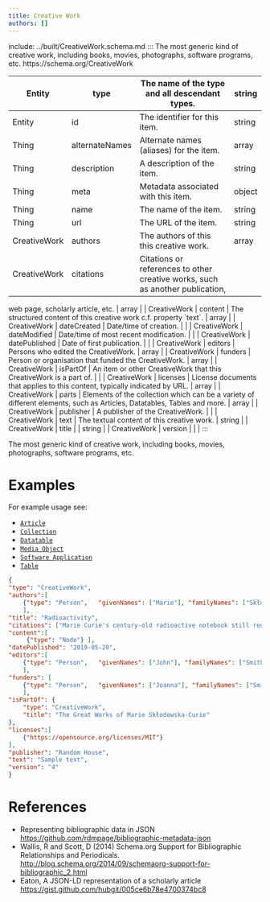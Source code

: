 ```yaml
---
title: Creative Work
authors: []
---
```


include: ../built/CreativeWork.schema.md
:::
The most generic kind of creative work, including books, movies, photographs, software programs, etc. https&#x3A;//schema.org/CreativeWork

| Entity       | type           | The name of the type and all descendant types.                                | string |
| ------------ | -------------- | ----------------------------------------------------------------------------- | ------ |
| Entity       | id             | The identifier for this item.                                                 | string |
| Thing        | alternateNames | Alternate names (aliases) for the item.                                       | array  |
| Thing        | description    | A description of the item.                                                    | string |
| Thing        | meta           | Metadata associated with this item.                                           | object |
| Thing        | name           | The name of the item.                                                         | string |
| Thing        | url            | The URL of the item.                                                          | string |
| CreativeWork | authors        | The authors of this this creative work.                                       | array  |
| CreativeWork | citations      | Citations or references to other creative works, such as another publication, |        |

web page, scholarly article, etc. | array | | CreativeWork | content | The structured content of this creative work c.f. property \`text\`. | array | | CreativeWork | dateCreated | Date/time of creation. | | | CreativeWork | dateModified | Date/time of most recent modification. | | | CreativeWork | datePublished | Date of first publication. | | | CreativeWork | editors | Persons who edited the CreativeWork. | array | | CreativeWork | funders | Person or organisation that funded the CreativeWork. | array | | CreativeWork | isPartOf | An item or other CreativeWork that this CreativeWork is a part of. | | | CreativeWork | licenses | License documents that applies to this content, typically indicated by URL. | array | | CreativeWork | parts | Elements of the collection which can be a variety of different elements, such as Articles, Datatables, Tables and more. | array | | CreativeWork | publisher | A publisher of the CreativeWork. | | | CreativeWork | text | The textual content of this creative work. | string | | CreativeWork | title | | string | | CreativeWork | version | | |
:::

The most generic kind of creative work, including books, movies, photographs, software programs, etc.

# Examples

For example usage see:

- [`Article`](/schema/Article)
- [`Collection`](/schema/Collection)
- [`Datatable`](/schema/Datatable)
- [`Media Object`](/schema/MediaObject)
- [`Software Application`](/schema/SoftwareApplication)
- [`Table`](/schema/Table)

```json
{
"type": "CreativeWork",
"authors":[
    {"type": "Person",   "givenNames": ["Marie"], "familyNames": ["Skłodowska", "Curie"]}
    ],
"title": "Radioactivity",
"citations": ["Marie Curie's century-old radioactive notebook still requires lead box"],
"content":[
     {"type": "Node"} ],
"datePublished": "2019-05-20",
"editors":[
    {"type": "Person",   "givenNames": ["John"], "familyNames": ["Smith"]}
    ],
"funders": [
    {"type": "Person",   "givenNames": ["Joanna"], "familyNames": ["Smith"]}
    ],
"isPartOf": {
    "type": "CreativeWork",
    "title": "The Great Works of Marie Skłodowska-Curie"
},
"licenses":[
    {"https://opensource.org/licenses/MIT"}
],
"publisher": "Random House",
"text": "Sample text",
"version": "4"
}
```

# References

- Representing bibliographic data in JSON https://github.com/rdmpage/bibliographic-metadata-json
- Wallis, R and Scott, D (2014) Schema.org Support for Bibliographic Relationships and Periodicals. http://blog.schema.org/2014/09/schemaorg-support-for-bibliographic_2.html
- Eaton, A JSON-LD representation of a scholarly article https://gist.github.com/hubgit/005ce6b78e4700374bc8
